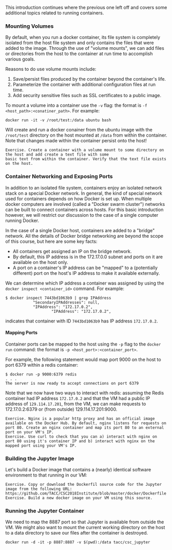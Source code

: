 This introduction continues where the previous one left off and covers some additional topics related to running containers.

### Mounting Volumes ###
By default, when you run a docker container, its file system is completely isolated from the host file system and only
contains the files that were added to the image. Through the use of "volume mounts", we can add files or directories
from the host to the container at run time to accomplish various goals.

Reasons to do use volume mounts include:
1. Save/persist files produced by the container beyond the container's life.
2. Parameterize the container with additional configuration files at run time.
3. Add security sensitive files such as SSL certificates to a public image.

To mount a volume into a container use the `-v` flag: the format is `-f <host_path>:<conatiner_path>`. For example:

```
docker run -it -v /root/test:/data ubuntu bash
```

Will create and run a docker conainer from the ubuntu image with the `/root/test` directory on the host mounted at `/data`
from within the container. Note that changes made within the container persist onto the host!

```
Exercise. Create a container with a volume mount to some directory on the host and add create a text file with some
basic text from within the container. Verify that the text file exists on the host.
```


### Container Networking and Exposing Ports ###
In addition to an isolated file system, containers enjoy an isolated network stack on a special Docker network. In
general, the kind of special network used for containers depends on how Docker is set up. When multiple docker computers
are involved (called a "Docker swarm cluster") networks can be built to connect containers across hosts. For this
basic introduction however, we will restrict our discussion to the case of a single computer running Docker.

In the case of a single Docker host, containers are added to a "bridge" network. All the details of Docker bridge networking
are beyond the scope of this course, but here are some key facts:

* All containers get assigned an IP on the bridge network.
* By default, this IP address is in the 172.17.0.0 subnet and ports on it are available on the host only.
* A port on a container's IP address can be "mapped" to a (potentially different) port on the host's IP address to make it available externally.

We can determine which IP address a container was assigned by using the `docker inspect <container_id>` command. For example:
```
$ docker inspect 7443bd1063b9 | grep IPAddress
            "SecondaryIPAddresses": null,
            "IPAddress": "172.17.0.2",
                    "IPAddress": "172.17.0.2",
```
indicates that container with ID `7443bd1063b9` has IP address `172.17.0.2`.

#### Mapping Ports ####
Container ports can be mapped to the host using the `-p` flag to the `docker run` command: the format is `-p <host_port>:<container_port>`.

For example, the following statement would map port 9000 on the host to port 6379 within a redis container:
```
$ docker run -p 9000:6379 redis
. . .
The server is now ready to accept connections on port 6379
```
Note that we now have two ways to interact with redis: assuming the Redis container had IP address `172.17.0.2` and that the VM had a public IP address of `129.114.17.201`, from the VM, we can make requests to 172.17.0.2:6379 or (from outside) 129.114.17.201:9000.

```
Exercise. Nginx is a popular http proxy and has an official image available on the Docker Hub. By default, nginx listens for requests on port 80. Create an nginx container and map its port 80 to an external port on your VM's IP.
Exercise. Use curl to check that you can a) interact with nginx on port 80 using it's container IP and b) interact with nginx on the mapped port using your VM's IP.
```

### Building the Jupyter Image ###
Let's build a Docker image that contains a (nearly) identical software environment to that running in our VM:

```
Exercise. Copy or download the Dockerfil source code for the Jupyter image from the following URL: https://github.com/TACC/CSC2018Institute/blob/master/docker/Dockerfile
Exercise. Build a new docker image on your VM using this source.
```


### Running the Jupyter Container ###
We need to map the 8887 port so that Jupyter is available from outside the VM. We might also want to mount the current working directory on the host to a data directory to save our files after the container is destroyed.

```
docker run -d -it -p 8887:8887 -v $(pwd):/data tacc/csc_jupyter
```



